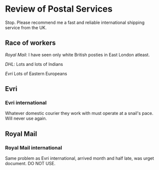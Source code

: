 # Review of Postal Services

Stop. Please recommend me a fast and reliable international shipping service from the UK.

## Race of workers

*Royal Mail*: I have seen only white British posties in East London atleast.

*DHL*: Lots and lots of Indians

*Evri* Lots of Eastern Europeans



## Evri

### Evri international

Whatever domestic courier they work with must operate at a snail's pace. Will never use again.

## Royal Mail

### Royal Mail international

Same problem as Evri international, arrived month and half late, was urget document. DO NOT USE.

